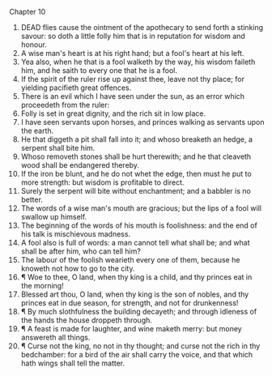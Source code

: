 

Chapter 10

1. DEAD flies cause the ointment of the apothecary to send forth a stinking savour: so doth a little folly him that is in reputation for wisdom and honour.
2. A wise man's heart is at his right hand; but a fool's heart at his left.
3. Yea also, when he that is a fool walketh by the way, his wisdom faileth him, and he saith to every one that he is a fool.
4. If the spirit of the ruler rise up against thee, leave not thy place; for yielding pacifieth great offences.
5. There is an evil which I have seen under the sun, as an error which proceedeth from the ruler:
6. Folly is set in great dignity, and the rich sit in low place.
7. I have seen servants upon horses, and princes walking as servants upon the earth.
8. He that diggeth a pit shall fall into it; and whoso breaketh an hedge, a serpent shall bite him.
9. Whoso removeth stones shall be hurt therewith; and he that cleaveth wood shall be endangered thereby.
10. If the iron be blunt, and he do not whet the edge, then must he put to more strength: but wisdom is profitable to direct.
11. Surely the serpent will bite without enchantment; and a babbler is no better.
12. The words of a wise man's mouth are gracious; but the lips of a fool will swallow up himself.
13. The beginning of the words of his mouth is foolishness: and the end of his talk is mischievous madness.
14. A fool also is full of words: a man cannot tell what shall be; and what shall be after him, who can tell him?
15. The labour of the foolish wearieth every one of them, because he knoweth not how to go to the city.
16. ¶ Woe to thee, O land, when thy king is a child, and thy princes eat in the morning!
17. Blessed art thou, O land, when thy king is the son of nobles, and thy princes eat in due season, for strength, and not for drunkenness!
18. ¶ By much slothfulness the building decayeth; and through idleness of the hands the house droppeth through.
19. ¶ A feast is made for laughter, and wine maketh merry: but money answereth all things.
20. ¶ Curse not the king, no not in thy thought; and curse not the rich in thy bedchamber: for a bird of the air shall carry the voice, and that which hath wings shall tell the matter.

